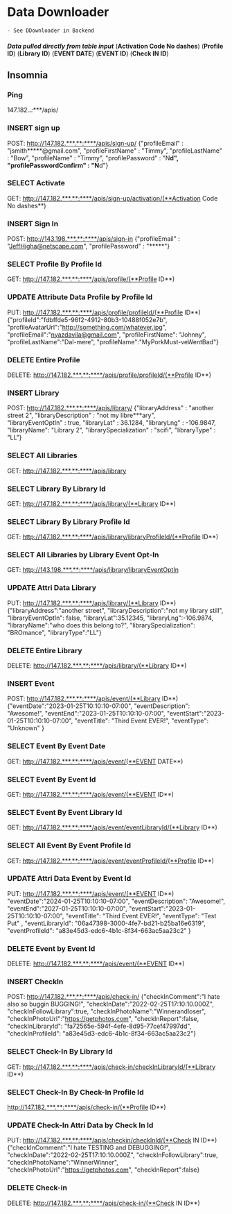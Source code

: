 # Data Downloader
    - See DDownloader in Backend


####
***Data pulled directly from table input***
(**Activation Code No dashes**)
(**Profile ID**)
(**Library ID**)
(**EVENT DATE**)
(**EVENT ID**)
(**Check IN ID**)
####

## Insomnia
### Ping
147.182.***.**:****/apis/

### INSERT sign up
POST: http://147.182.***.**:****/apis/sign-up/
{"profileEmail" : "jsmith*****@gmail.com",
"profileFirstName" : "Timmy",
"profileLastName" : "Bow",
"profileName" : "Timmy",
"profilePassword" : "N****d",
"profilePasswordConfirm" : "N****d"}
### SELECT Activate
GET: http://147.182.***.**:****/apis/sign-up/activation/(**Activation Code No dashes**)
### INSERT Sign In
POST: http://143.198.***.**:****/apis/sign-in
{"profileEmail" : "JeffHigha@netscape.com",
"profilePassword" : "*****"}
### SELECT Profile By Profile Id
GET: http://147.182.***.**:****/apis/profile/(**Profile ID**)
### UPDATE Attribute Data Profile by Profile Id
PUT: http://147.182.***.**:****/apis/profile/profileId/(**Profile ID**)
{"profileId":"fdbffde5-96f2-4912-80b3-10488f052e7b",
"profileAvatarUrl":"http://something.com/whatever.jpg",
"profileEmail":"nyazdavila@gmail.com",
"profileFirstName": "Johnny",
"profileLastName":"Dal-mere",
"profileName":"MyPorkMust-veWentBad"}
### DELETE Entire Profile
DELETE: http://147.182.***.**:****/apis/profile/profileId/(**Profile ID**)
### INSERT Library
POST: http://147.182.***.**:****/apis/library/
{"libraryAddress" : "another street 2",
"libraryDescription" : "not my libre***ary",  
"libraryEventOptIn" : true,
"libraryLat" : 36.1284,
"libraryLng" : -106.9847,
"libraryName": "Library 2",
"librarySpecialization" : "scifi",
"libraryType" : "LL"}
### SELECT All Libraries
GET: http://147.182.***.**:****/apis/library
### SELECT Library By Library Id
GET: http://147.182.***.**:****/apis/library/(**Library ID**)
### SELECT Library By Library Profile Id
GET: http://147.182.***.**:****/apis/library/libraryProfileId/(**Profile ID**)
### SELECT All Libraries by Library Event Opt-In
GET: http://143.198.***.**:****/apis/library/libraryEventOptIn
### UPDATE Attri Data Library
PUT: http://147.182.***.**:****/apis/library/(**Library ID**)
{"libraryAddress":"another street",
"libraryDescription":"not my library still",
"libraryEventOptIn": false,
"libraryLat":35.12345,
"libraryLng":-106.9874,
"libraryName":"who does this belong to?",
"librarySpecialization": "BROmance",
"libraryType":"LL"}
### DELETE Entire Library
DELETE: http://147.182.***.**:****/apis/library/(**Library ID**)
### INSERT Event
POST: http://147.182.***.**:****/apis/event/(**Library ID**)
{"eventDate":"2023-01-25T10:10:10-07:00",
"eventDescription": "Awesome!",
"eventEnd":"2023-01-25T10:10:10-07:00",
"eventStart":"2023-01-25T10:10:10-07:00",
"eventTitle": "Third Event EVER!",
"eventType": "Unknown" }
### SELECT Event By Event Date
GET: http://147.182.***.**:****/apis/event/(**EVENT DATE**)
### SELECT Event By Event Id
GET: http://147.182.***.**:****/apis/event/(**EVENT ID**)
### SELECT Event By Event Library Id
GET: http://147.182.***.**:****/apis/event/eventLibraryId/(**Library ID**)
### SELECT All Event By Event Profile Id
GET: http://147.182.***.**:****/apis/event/eventProfileId/(**Profile ID**)
### UPDATE Attri Data Event by Event Id
PUT: http://147.182.***.**:****/apis/event/(**EVENT ID**)
"eventDate":"2024-01-25T10:10:10-07:00",
"eventDescription": "Awesome!",
"eventEnd":"2027-01-25T10:10:10-07:00",
"eventStart":"2023-01-25T10:10:10-07:00",
"eventTitle": "Third Event EVER!",
"eventType": "Test Put" ,
"eventLibraryId": "06a47398-3000-4fe7-bd21-b25ba16e6319",
"eventProfileId": "a83e45d3-edc6-4b1c-8f34-663ac5aa23c2" }
### DELETE Event by Event Id
DELETE: http://147.182.***.**:****/apis/event/(**EVENT ID**)
### INSERT CheckIn
POST: http://147.182.***.**:****/apis/check-in/
{"checkInComment":"I hate also so buggin BUGGING!",
"checkInDate":"2022-02-25T17:10:10.000Z",
"checkInFollowLibrary":true,
"checkInPhotoName":"Winnerandloser",
"checkInPhotoUrl":"https://getphotos.com",
"checkInReport":false,
"checkInLibraryId": "fa72565e-594f-4efe-8d95-77cef47997dd",
"checkInProfileId": "a83e45d3-edc6-4b1c-8f34-663ac5aa23c2"}
### SELECT Check-In By Library Id
GET: http://147.182.***.**:****/apis/check-in/checkInLibraryId/(**Library ID**)
### SELECT Check-In By Check-In Profile Id
http://147.182.***.**:****/apis/check-in/(**Profile ID**)
### UPDATE Check-In Attri Data by Check In Id
PUT: http://147.182.***.**:****/apis/checkin/checkInId/(**Check IN ID**)
{"checkInComment":"I hate TESTING and DEBUGGING!",
"checkInDate":"2022-02-25T17:10:10.000Z",
"checkInFollowLibrary":true,
"checkInPhotoName":"WinnerWinner",
"checkInPhotoUrl":"https://getphotos.com",
"checkInReport":false}
### DELETE Check-in
DELETE: http://147.182.***.**:****/apis/check-in/(**Check IN ID**)